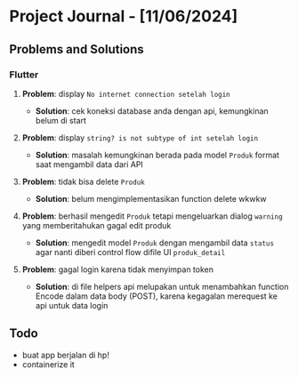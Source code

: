 # Project Journal - [11/06/2024]

<!-- ## Daily Log
- Learn about docker compose
    - trying to setup development environment via container
        - getting comfortable on docker
- Setup Github repositories
    - adding bunch of stuff that makes it more clean and structurable
    - trying to make a project that easy to understand (*docs)
    - giving links for reference


## Thoughts and Decisions
- Making journal and documentation for progress and guidence
- setup development environment via container because i thought it will be easier and not conflicting in the local
 -->

## Problems and Solutions

### Flutter

1. **Problem**: display `No internet connection setelah login`
    - **Solution**: cek koneksi database anda dengan api, kemungkinan belum di start

2. **Problem**: display `string? is not subtype of int setelah login`
    - **Solution**: masalah kemungkinan berada pada model `Produk` format saat mengambil data dari API

3. **Problem**: tidak bisa delete `Produk`
    - **Solution**: belum mengimplementasikan function delete wkwkw

4. **Problem**: berhasil mengedit `Produk` tetapi mengeluarkan dialog `warning` yang memberitahukan gagal edit produk
    - **Solution**: mengedit model `Produk` dengan mengambil data `status` agar nanti diberi control flow difile UI `produk_detail`

5. **Problem**: gagal login karena tidak menyimpan token
    - **Solution**: di file helpers api melupakan untuk menambahkan function Encode dalam data body (POST), karena kegagalan merequest ke api untuk data login

## Todo

- buat app berjalan di hp!
- containerize it
